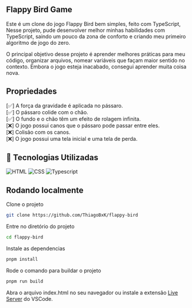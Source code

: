 ## Flappy Bird Game

Este é um clone do jogo Flappy Bird bem simples, feito com TypeScript, Nesse projeto, pude desenvolver melhor minhas habilidades com TypeScript, saindo um pouco da zona de conforto e criando meu primeiro algoritmo de jogo do zero.

O principal objetivo desse projeto é aprender melhores práticas para meu código, organizar arquivos, nomear variáveis que façam maior sentido no contexto. Embora o jogo esteja inacabado, consegui aprender muita coisa nova.

## Propriedades

[✅] A força da gravidade é aplicada no pássaro.  
[✅] O pássaro colide com o chão.  
[✅] O fundo e o chão têm um efeito de rolagem infinita.  
[❌] O jogo possui canos que o pássaro pode passar entre eles.  
[❌] Colisão com os canos.  
[❌] O jogo possui uma tela inicial e uma tela de perda.  

## 🚀 Tecnologias Utilizadas

![HTML](https://img.shields.io/badge/HTML5-E34F26?style=for-the-badge&logo=html5&logoColor=white)
![CSS](https://img.shields.io/badge/CSS3-1572B6?style=for-the-badge&logo=css3&logoColor=white)
![Typescript](https://img.shields.io/badge/TypeScript-007ACC?style=for-the-badge&logo=typescript&logoColor=white)

## Rodando localmente

Clone o projeto

```bash
git clone https://github.com/ThiagoBxK/flappy-bird
```

Entre no diretório do projeto

```bash
cd flappy-bird
```

Instale as dependencias

```bash
pnpm install
```

Rode o comando para buildar o projeto

```bash
pnpm run build
```

Abra o arquivo index.html no seu navegador ou instale a extensão [Live Server](https://marketplace.visualstudio.com/items?itemName=ritwickdey.LiveServer) do VSCode.
